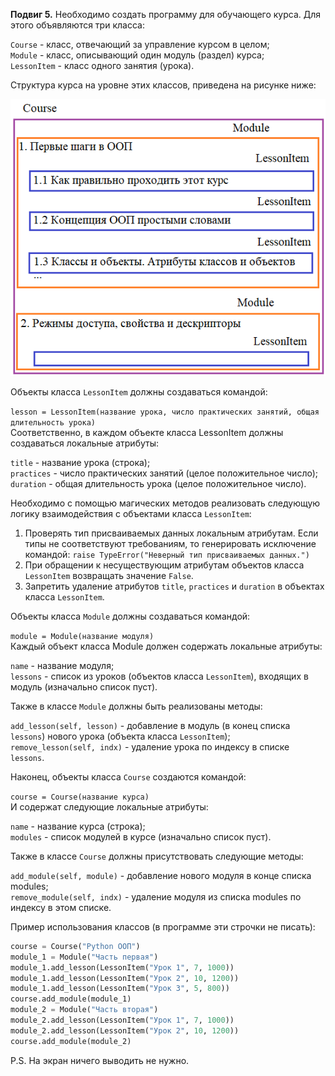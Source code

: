 **Подвиг 5.** Необходимо создать программу для обучающего курса. Для этого объявляются три класса:

`Course` - класс, отвечающий за управление курсом в целом; \
`Module` - класс, описывающий один модуль (раздел) курса; \
`LessonItem` - класс одного занятия (урока).

Структура курса на уровне этих классов, приведена на рисунке ниже:

![img.png](img.png)

Объекты класса `LessonItem` должны создаваться командой:

`lesson = LessonItem(название урока, число практических занятий, общая длительность урока)` \
Соответственно, в каждом объекте класса LessonItem должны создаваться локальные атрибуты:

`title` - название урока (строка); \
`practices` - число практических занятий (целое положительное число); \
`duration` - общая длительность урока (целое положительное число).

Необходимо с помощью магических методов реализовать следующую логику взаимодействия с объектами класса `LessonItem`:

1. Проверять тип присваиваемых данных локальным атрибутам. Если типы не соответствуют требованиям, то генерировать исключение командой:
`raise TypeError("Неверный тип присваиваемых данных.")`
2. При обращении к несуществующим атрибутам объектов класса `LessonItem` возвращать значение `False`.
3. Запретить удаление атрибутов `title`, `practices` и `duration` в объектах класса `LessonItem`.

Объекты класса `Module` должны создаваться командой:

`module = Module(название модуля)` \
Каждый объект класса Module должен содержать локальные атрибуты:

`name` - название модуля; \
`lessons` - список из уроков (объектов класса `LessonItem`), входящих в модуль (изначально список пуст).

Также в классе `Module` должны быть реализованы методы:

`add_lesson(self, lesson)` - добавление в модуль (в конец списка `lessons`) нового урока (объекта класса `LessonItem`); \
`remove_lesson(self, indx)` - удаление урока по индексу в списке `lessons`.

Наконец, объекты класса `Course` создаются командой:

`course = Course(название курса)` \
И содержат следующие локальные атрибуты:

`name` - название курса (строка); \
`modules` - список модулей в курсе (изначально список пуст).

Также в классе `Course` должны присутствовать следующие методы:

`add_module(self, module)` - добавление нового модуля в конце списка modules; \
`remove_module(self, indx)` - удаление модуля из списка modules по индексу в этом списке.

Пример использования классов (в программе эти строчки не писать):

```python
course = Course("Python ООП")
module_1 = Module("Часть первая")
module_1.add_lesson(LessonItem("Урок 1", 7, 1000))
module_1.add_lesson(LessonItem("Урок 2", 10, 1200))
module_1.add_lesson(LessonItem("Урок 3", 5, 800))
course.add_module(module_1)
module_2 = Module("Часть вторая")
module_2.add_lesson(LessonItem("Урок 1", 7, 1000))
module_2.add_lesson(LessonItem("Урок 2", 10, 1200))
course.add_module(module_2)
```

P.S. На экран ничего выводить не нужно. 